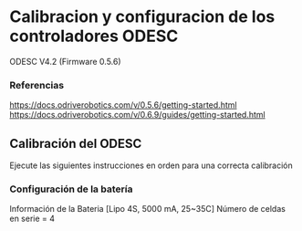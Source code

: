 # Calibracion y configuracion de los controladores ODESC

ODESC V4.2 (Firmware 0.5.6) 

### Referencias
https://docs.odriverobotics.com/v/0.5.6/getting-started.html
https://docs.odriverobotics.com/v/0.6.9/guides/getting-started.html

## Calibración del ODESC
Ejecute las siguientes instrucciones en orden para una correcta calibración 

### Configuración de la batería 

Información de la Bateria [Lipo 4S, 5000 mA, 25~35C] 
Número de celdas en serie = 4

